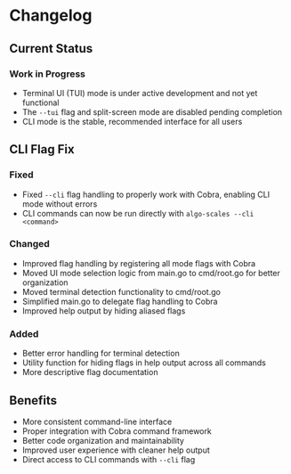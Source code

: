 # Changelog

## Current Status

### Work in Progress
- Terminal UI (TUI) mode is under active development and not yet functional
- The `--tui` flag and split-screen mode are disabled pending completion
- CLI mode is the stable, recommended interface for all users

## CLI Flag Fix

### Fixed
- Fixed `--cli` flag handling to properly work with Cobra, enabling CLI mode without errors
- CLI commands can now be run directly with `algo-scales --cli <command>`

### Changed
- Improved flag handling by registering all mode flags with Cobra
- Moved UI mode selection logic from main.go to cmd/root.go for better organization
- Moved terminal detection functionality to cmd/root.go
- Simplified main.go to delegate flag handling to Cobra
- Improved help output by hiding aliased flags

### Added
- Better error handling for terminal detection
- Utility function for hiding flags in help output across all commands
- More descriptive flag documentation

## Benefits
- More consistent command-line interface
- Proper integration with Cobra command framework
- Better code organization and maintainability
- Improved user experience with cleaner help output
- Direct access to CLI commands with `--cli` flag